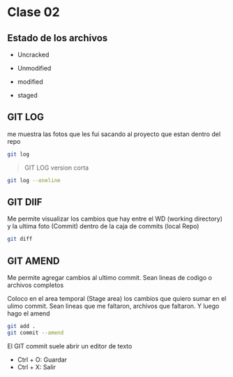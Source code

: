 # Clase 02

## Estado de los archivos 

* Uncracked

* Unmodified

* modified 

* staged

## GIT LOG
me muestra las fotos que les fui sacando al proyecto que estan dentro del repo 

``` sh
git log
```
> GIT LOG version corta
``` sh
git log --oneline
```

## GIT DIIF
Me permite visualizar los cambios que hay entre el WD (working directory) y la ultima foto (Commit) dentro de la 
caja de commits (local Repo)

``` sh
git diff 
```

## GIT AMEND 
Me permite agregar cambios al ultimo commit. Sean lineas de codigo o archivos completos

Coloco en el area temporal (Stage area) los cambios que quiero sumar en el ulimo commit. Sean lineas que me faltaron, archivos que faltaron. Y luego hago el amend  
``` sh
git add .
git commit --amend 
```
El GIT commit suele abrir un editor de texto
* Ctrl + O: Guardar 
* Ctrl + X: Salir